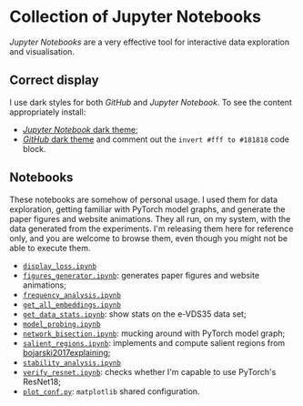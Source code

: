 # Collection of Jupyter Notebooks

*Jupyter Notebooks* are a very effective tool for interactive data exploration and visualisation.

## Correct display

I use dark styles for both *GitHub* and *Jupyter Notebook*.
To see the content appropriately install:

 - [*Jupyter Notebook* dark theme](https://userstyles.org/styles/98208/jupyter-notebook-dark-originally-from-ipython);
 - [*GitHub* dark theme](https://userstyles.org/styles/37035/github-dark) and comment out the `invert #fff to #181818` code block.

## Notebooks

These notebooks are somehow of personal usage.
I used them for data exploration, getting familiar with PyTorch model graphs, and generate the paper figures and website animations.
They all run, on my system, with the data generated from the experiments.
I'm releasing them here for reference only, and you are welcome to browse them, even though you might not be able to execute them.

 - [`display_loss.ipynb`](display_loss.ipynb)
 - [`figures_generator.ipynb`](figures_generator.ipynb): generates paper figures and website animations;
 - [`frequency_analysis.ipynb`](frequency_analysis.ipynb)
 - [`get_all_embeddings.ipynb`](get_all_embeddings.ipynb)
 - [`get_data_stats.ipynb`](get_data_stats.ipynb): show stats on the e-VDS35 data set;
 - [`model_probing.ipynb`](model_probing.ipynb)
 - [`network_bisection.ipynb`](network_bisection.ipynb): mucking around with PyTorch model graph;
 - [`salient_regions.ipynb`](salient_regions.ipynb): implements and compute salient regions from [bojarski2017explaining](https://arxiv.org/abs/1704.07911);
 - [`stability_analysis.ipynb`](stability_analysis.ipynb)
 - [`verify_resnet.ipynb`](verify_resnet.ipynb): checks whether I'm capable to use PyTorch's ResNet18;
 - [`plot_conf.py`](plot_conf.py): `matplotlib` shared configuration.
